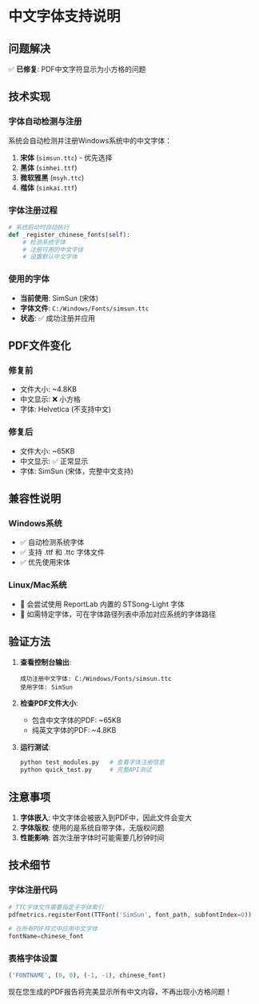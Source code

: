 # 中文字体支持说明

## 问题解决

✅ **已修复**: PDF中文字符显示为小方格的问题

## 技术实现

### 字体自动检测与注册
系统会自动检测并注册Windows系统中的中文字体：

1. **宋体** (`simsun.ttc`) - 优先选择
2. **黑体** (`simhei.ttf`)  
3. **微软雅黑** (`msyh.ttc`)
4. **楷体** (`simkai.ttf`)

### 字体注册过程

```python
# 系统启动时自动执行
def _register_chinese_fonts(self):
    # 检测系统字体
    # 注册可用的中文字体
    # 设置默认中文字体
```

### 使用的字体

- **当前使用**: SimSun (宋体)
- **字体文件**: `C:/Windows/Fonts/simsun.ttc`
- **状态**: ✅ 成功注册并应用

## PDF文件变化

### 修复前
- 文件大小: ~4.8KB
- 中文显示: ❌ 小方格
- 字体: Helvetica (不支持中文)

### 修复后  
- 文件大小: ~65KB
- 中文显示: ✅ 正常显示
- 字体: SimSun (宋体，完整中文支持)

## 兼容性说明

### Windows系统
- ✅ 自动检测系统字体
- ✅ 支持 .ttf 和 .ttc 字体文件
- ✅ 优先使用宋体

### Linux/Mac系统
- 🔄 会尝试使用 ReportLab 内置的 STSong-Light 字体
- 📝 如需特定字体，可在字体路径列表中添加对应系统的字体路径

## 验证方法

1. **查看控制台输出**:
   ```
   成功注册中文字体: C:/Windows/Fonts/simsun.ttc
   使用字体: SimSun
   ```

2. **检查PDF文件大小**:
   - 包含中文字体的PDF: ~65KB
   - 纯英文字体的PDF: ~4.8KB

3. **运行测试**:
   ```bash
   python test_modules.py   # 查看字体注册信息
   python quick_test.py     # 完整API测试
   ```

## 注意事项

1. **字体嵌入**: 中文字体会被嵌入到PDF中，因此文件会变大
2. **字体版权**: 使用的是系统自带字体，无版权问题
3. **性能影响**: 首次注册字体时可能需要几秒钟时间

## 技术细节

### 字体注册代码
```python
# TTC字体文件需要指定子字体索引
pdfmetrics.registerFont(TTFont('SimSun', font_path, subfontIndex=0))

# 在所有PDF样式中应用中文字体
fontName=chinese_font
```

### 表格字体设置
```python
('FONTNAME', (0, 0), (-1, -1), chinese_font)
```

现在您生成的PDF报告将完美显示所有中文内容，不再出现小方格问题！ 